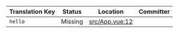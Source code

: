 | Translation Key | Status | Location | Committer |
|-----------------|--------|----------|-----------|
| `hello` | Missing | [src/App.vue:12](https://github.com/staging-gh-org/testRepo/blob/ac88341dfdb03d40daa4f26f59825586918f01d2/src/App.vue#L12) |  |
